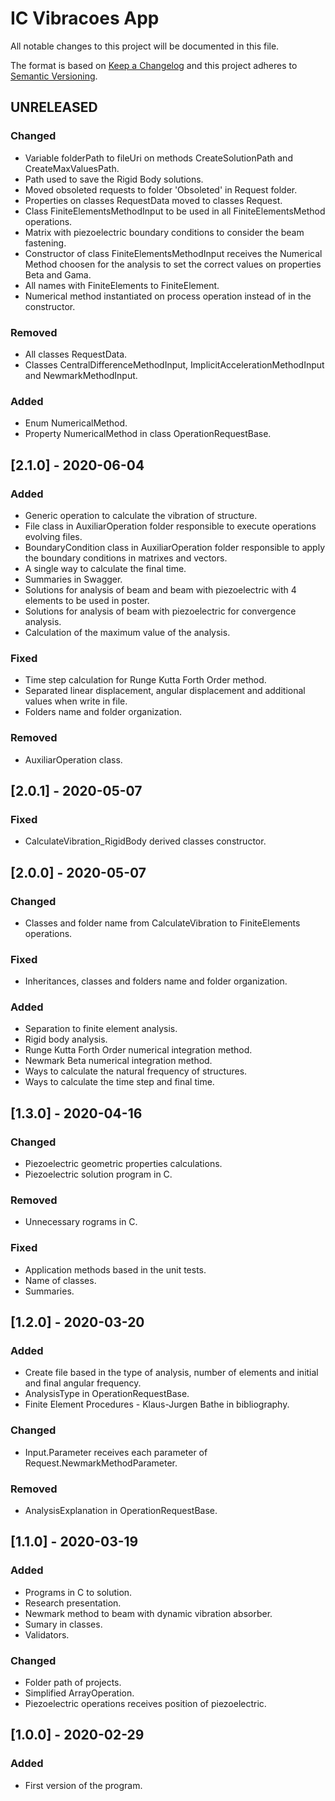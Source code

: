 # IC Vibracoes App
All notable changes to this project will be documented in this file.

The format is based on [Keep a Changelog](http://keepachangelog.com/en/1.0.0/)
and this project adheres to [Semantic Versioning](http://semver.org/spec/v2.0.0.html).

## UNRELEASED
### Changed
- Variable folderPath to fileUri on methods CreateSolutionPath and CreateMaxValuesPath.
- Path used to save the Rigid Body solutions. 
- Moved obsoleted requests to folder 'Obsoleted' in Request folder.
- Properties on classes RequestData moved to classes Request.
- Class FiniteElementsMethodInput to be used in all FiniteElementsMethod operations.
- Matrix with piezoelectric boundary conditions to consider the beam fastening.
- Constructor of class FiniteElementsMethodInput receives the Numerical Method choosen for the analysis to set the correct values on properties Beta and Gama.
- All names with FiniteElements to FiniteElement.
- Numerical method instantiated on process operation instead of in the constructor.
### Removed
- All classes RequestData.
- Classes CentralDifferenceMethodInput, ImplicitAccelerationMethodInput and NewmarkMethodInput.
### Added
- Enum NumericalMethod.
- Property NumericalMethod in class OperationRequestBase.

## [2.1.0] - 2020-06-04
### Added
- Generic operation to calculate the vibration of structure.
- File class in AuxiliarOperation folder responsible to execute operations evolving files.
- BoundaryCondition class in AuxiliarOperation folder responsible to apply the boundary conditions in matrixes and vectors.
- A single way to calculate the final time.
- Summaries in Swagger.
- Solutions for analysis of beam and beam with piezoelectric with 4 elements to be used in poster.
- Solutions for analysis of beam with piezoelectric for convergence analysis.
- Calculation of the maximum value of the analysis.
### Fixed
- Time step calculation for Runge Kutta Forth Order method.
- Separated linear displacement, angular displacement and additional values when write in file.
- Folders name and folder organization.
### Removed
- AuxiliarOperation class.

## [2.0.1] - 2020-05-07
### Fixed
- CalculateVibration_RigidBody derived classes constructor.

## [2.0.0] - 2020-05-07
### Changed
- Classes and folder name from CalculateVibration to FiniteElements operations.
### Fixed
- Inheritances, classes and folders name and folder organization.
### Added
- Separation to finite element analysis.
- Rigid body analysis.
- Runge Kutta Forth Order numerical integration method.
- Newmark Beta numerical integration method.
- Ways to calculate the natural frequency of structures.
- Ways to calculate the time step and final time.

## [1.3.0] - 2020-04-16
### Changed
- Piezoelectric geometric properties calculations.
- Piezoelectric solution program in C.
### Removed
- Unnecessary rograms in C.
### Fixed
- Application methods based in the unit tests.
- Name of classes.
- Summaries.

## [1.2.0] - 2020-03-20 
### Added
- Create file based in the type of analysis, number of elements and initial and final angular frequency.
- AnalysisType in OperationRequestBase.
- Finite Element Procedures - Klaus-Jurgen Bathe in bibliography.
### Changed
- Input.Parameter receives each parameter of Request.NewmarkMethodParameter.
### Removed
- AnalysisExplanation in OperationRequestBase.

## [1.1.0] - 2020-03-19
### Added
- Programs in C to solution.
- Research presentation.
- Newmark method to beam with dynamic vibration absorber.
- Sumary in classes.
- Validators.
### Changed
- Folder path of projects.
- Simplified ArrayOperation.
- Piezoelectric operations receives position of piezoelectric.

## [1.0.0] - 2020-02-29
### Added
- First version of the program.